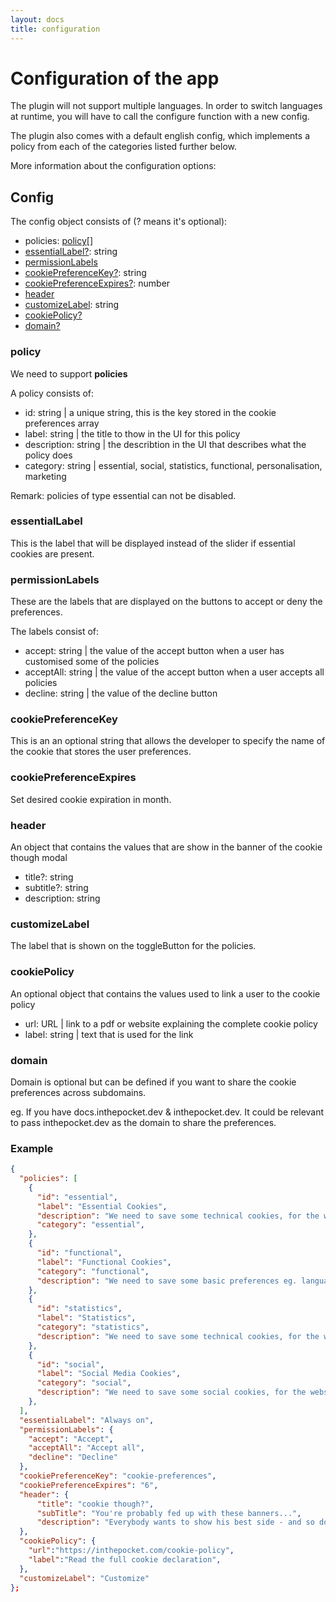 ```yaml
---
layout: docs
title: configuration
---
```


# Configuration of the app

The plugin will not support multiple languages. In order to switch languages at runtime, you will have to call the configure function with a new config.

The plugin also comes with a default english config, which implements a policy from each of the categories listed further below.

More information about the configuration options:

## Config

The config object consists of (? means it's optional):

* policies: [policy](#policy)[]
* [essentialLabel?](#essentiallabel): string
* [permissionLabels](#permissionlabels)
* [cookiePreferenceKey?](#cookiepreferencekey): string
* [cookiePreferenceExpires?](#cookiepreferenceexpires): number
* [header](#header)
* [customizeLabel](#customizelabel): string
* [cookiePolicy?](#cookiepolicy)
* [domain?](#domain)

### policy

We need to support **policies**

A policy consists of:

* id: string &#124; a unique string, this is the key stored in the cookie preferences array
* label: string &#124; the title to thow in the UI for this policy
* description: string &#124; the describtion in the UI that describes what the policy does
* category: string &#124; essential, social, statistics, functional, personalisation, marketing

Remark: policies of type essential can not be disabled.

### essentialLabel

This is the label that will be displayed instead of the slider if essential cookies are present.

### permissionLabels

These are the labels that are displayed on the buttons to accept or deny the preferences.

The labels consist of:

* accept: string &#124; the value of the accept button when a user has customised some of the policies
* acceptAll: string &#124; the value of the accept button when a user accepts all policies
* decline: string &#124; the value of the decline button

### cookiePreferenceKey

This is an an optional string that allows the developer to specify the name of the cookie that stores the user preferences.

### cookiePreferenceExpires

Set desired cookie expiration in month.

### header

An object that contains the values that are show in the banner of the cookie though modal

* title?: string
* subtitle?: string
* description: string

### customizeLabel

The label that is shown on the toggleButton for the policies.

### cookiePolicy

An optional object that contains the values used to link a user to the cookie policy

* url: URL &#124; link to a pdf or website explaining the complete cookie policy
* label: string &#124; text that is used for the link

### domain

Domain is optional but can be defined if you want to share the cookie preferences across subdomains.

eg. If you have docs.inthepocket.dev & inthepocket.dev. It could be relevant to pass inthepocket.dev as the domain to share the preferences.

### Example

```json
{
  "policies": [
    {
      "id": "essential",
      "label": "Essential Cookies",
      "description": "We need to save some technical cookies, for the website to function properly.",
      "category": "essential",
    },
    {
      "id": "functional",
      "label": "Functional Cookies",
      "category": "functional",
      "description": "We need to save some basic preferences eg. language.",
    },
    {
      "id": "statistics",
      "label": "Statistics",
      "category": "statistics",
      "description": "We need to save some technical cookies, for the website to function properly.",
    },
    {
      "id": "social",
      "label": "Social Media Cookies",
      "category": "social",
      "description": "We need to save some social cookies, for the website to function properly.",
    },
  ],
  "essentialLabel": "Always on",
  "permissionLabels": {
    "accept": "Accept",
    "acceptAll": "Accept all",
    "decline": "Decline"
  },
  "cookiePreferenceKey": "cookie-preferences",
  "cookiePreferenceExpires": "6",
  "header": {
      "title": "cookie though?",
      "subTitle": "You're probably fed up with these banners...",
      "description": "Everybody wants to show his best side - and so do we. That’s why we use cookies to guarantee you a better experience."
  },
  "cookiePolicy": {
    "url":"https://inthepocket.com/cookie-policy",
    "label":"Read the full cookie declaration",
  },
  "customizeLabel": "Customize"
};
```
